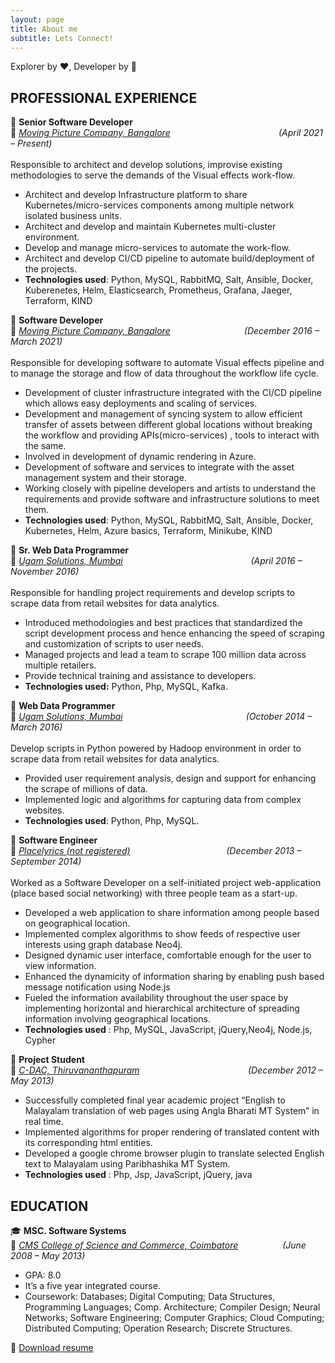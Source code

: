 ```yaml
---
layout: page
title: About me
subtitle: Lets Connect!
---
```


Explorer by :heart:, Developer by :briefcase:

## PROFESSIONAL EXPERIENCE


:briefcase: **Senior Software Developer**<br />
:office: *[Moving Picture Company, Bangalore](https://www.mpcfilm.com)                                            (April 2021 – Present)*<br /><br />
Responsible to architect and develop solutions, improvise existing methodologies to serve the demands of the
Visual effects work-flow.
* Architect and develop Infrastructure platform to share Kubernetes/micro-services components among multiple
network isolated business units.
* Architect and develop and maintain Kubernetes multi-cluster environment.
* Develop and manage micro-services to automate the work-flow.
* Architect and develop CI/CD pipeline to automate build/deployment of the projects.
* **Technologies used**: Python, MySQL, RabbitMQ, Salt, Ansible, Docker, Kuberenetes, Helm, Elasticsearch,
Prometheus, Grafana, Jaeger, Terraform, KIND

:briefcase: **Software Developer**<br />
:office: *[Moving Picture Company, Bangalore](https://www.mpcfilm.com)                               (December 2016 – March 2021)*<br /><br />
Responsible for developing software to automate Visual effects pipeline and to manage the storage and flow of
data throughout the workflow life cycle.
* Development of cluster infrastructure integrated with the CI/CD pipeline which allows easy deployments and
scaling of services.
* Development and management of syncing system to allow efficient transfer of assets between different global
locations without breaking the workflow and providing APIs(micro-services) , tools to interact with the same.
* Involved in development of dynamic rendering in Azure.
* Development of software and services to integrate with the asset management system and their storage.
* Working closely with pipeline developers and artists to understand the requirements and provide software and
infrastructure solutions to meet them.
* **Technologies used**: Python, MySQL, RabbitMQ, Salt, Ansible, Docker, Kubernetes, Helm, Azure basics,
Terraform, Minikube, KIND

:briefcase: **Sr. Web Data Programmer**<br />
:office: *[Ugam Solutions, Mumbai](https://www.ugamsolutions.com)                                                    (April 2016 – November 2016)*<br /><br />
Responsible for handling project requirements and develop scripts to scrape data from retail websites for data
analytics.
* Introduced methodologies and best practices that standardized the script development process and hence
enhancing the speed of scraping and customization of scripts to user needs.
* Managed projects and lead a team to scrape 100 million data across multiple retailers.
* Provide technical training and assistance to developers.
* **Technologies used:** Python, Php, MySQL, Kafka.

:briefcase: **Web Data Programmer**<br />
:office: *[Ugam Solutions, Mumbai](https://www.ugamsolutions.com)                                                  (October 2014 – March 2016)*<br /><br />
Develop scripts in Python powered by Hadoop environment in order to scrape data from retail websites for data
analytics.
* Provided user requirement analysis, design and support for enhancing the scrape of millions of data.
* Implemented logic and algorithms for capturing data from complex websites.
* **Technologies used**: Python, Php, MySQL.

:briefcase: **Software Engineer**<br />
:office: *[Placelyrics (not registered)](https://placelyrics.com)                                       (December 2013 – September 2014)*<br /><br />
Worked as a Software Developer on a self-initiated project web-application (place based social networking)
with three people team as a start-up.
* Developed a web application to share information among people based on geographical location.
* Implemented complex algorithms to show feeds of respective user interests using graph database Neo4j.
* Designed dynamic user interface, comfortable enough for the user to view information.
* Enhanced the dynamicity of information sharing by enabling push based message notification using Node.js
* Fueled the information availability throughout the user space by implementing horizontal and hierarchical
architecture of spreading information involving geographical locations.
* **Technologies used** : Php, MySQL, JavaScript, jQuery,Neo4j, Node.js, Cypher

:briefcase: **Project Student**<br />
:office: *[C-DAC, Thiruvananthapuram](https://www.cdac.in)                                            (December 2012 – May 2013)*
* Successfully completed final year academic project “English to Malayalam translation of web pages using Angla
Bharati MT System” in real time.
* Implemented algorithms for proper rendering of translated content with its corresponding html entities.
* Developed a google chrome browser plugin to translate selected English text to Malayalam using Paribhashika
MT System.
* **Technologies used** : Php, Jsp, JavaScript, jQuery, java

## EDUCATION

:mortar_board: **MSC. Software Systems**<br />
:school: *[CMS College of Science and Commerce, Coimbatore](https://cmscollege.edu.in/sc/)                  (June 2008 – May 2013)*
* GPA: 8.0
* It’s a five year integrated course.
* Coursework: Databases; Digital Computing; Data Structures, Programming Languages; Comp. Architecture;
Compiler Design; Neural Networks; Software Engineering; Computer Graphics; Cloud Computing; Distributed
Computing; Operation Research; Discrete Structures.

:page_facing_up: [Download resume](/assets/docs/sarathsreeprakash_resume.pdf)